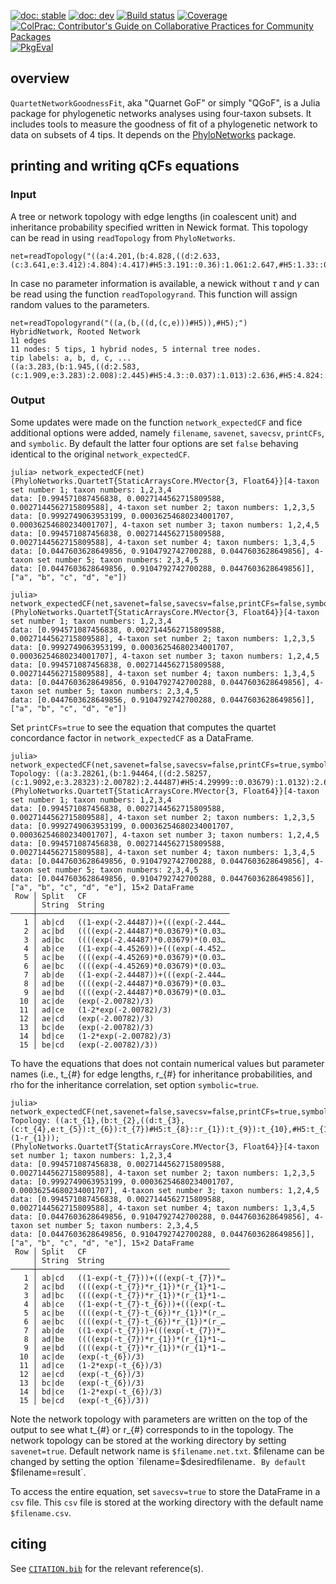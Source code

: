 [![doc: stable](https://img.shields.io/badge/docs-stable-blue.svg)](https://JuliaPhylo.github.io/QuartetNetworkGoodnessFit.jl/stable)
[![doc: dev](https://img.shields.io/badge/docs-dev-blue.svg)](https://JuliaPhylo.github.io/QuartetNetworkGoodnessFit.jl/dev)
[![Build status](https://github.com/JuliaPhylo/QuartetNetworkGoodnessFit.jl/workflows/CI/badge.svg?branch=master)](https://github.com/JuliaPhylo/QuartetNetworkGoodnessFit.jl/actions)
[![Coverage](https://codecov.io/gh/JuliaPhylo/QuartetNetworkGoodnessFit.jl/branch/master/graph/badge.svg)](https://codecov.io/gh/JuliaPhylo/QuartetNetworkGoodnessFit.jl)
[![ColPrac: Contributor's Guide on Collaborative Practices for Community Packages](https://img.shields.io/badge/ColPrac-Contributor's%20Guide-blueviolet)](https://github.com/SciML/ColPrac)
[![PkgEval](https://JuliaCI.github.io/NanosoldierReports/pkgeval_badges/Q/QuartetNetworkGoodnessFit.svg)](https://JuliaCI.github.io/NanosoldierReports/pkgeval_badges/report.html)

## overview

`QuartetNetworkGoodnessFit`, aka "Quarnet GoF" or simply "QGoF",
is a Julia package for phylogenetic networks analyses using four-taxon subsets.
It includes tools to measure the
goodness of fit of a phylogenetic network to data on subsets of 4 tips.
It depends on the [PhyloNetworks](https://github.com/JuliaPhylo/PhyloNetworks.jl)
package.

## printing and writing qCFs equations
### Input
A tree or network topology with edge lengths (in coalescent unit) and inheritance probability specified written in Newick format. This topology can be read in using `readTopology` from `PhyloNetworks`.
```
net=readTopology("((a:4.201,(b:4.828,((d:2.633,(c:3.641,e:3.412):4.804):4.417)#H5:3.191::0.36):1.061:2.647,#H5:1.33::0.64);")
```

In case no parameter information is available, a newick without $\tau$ and $\gamma$ can be read using the function `readTopologyrand`. This function will assign random values to the parameters.
```
net=readTopologyrand("((a,(b,((d,(c,e)))#H5)),#H5);")
HybridNetwork, Rooted Network
11 edges
11 nodes: 5 tips, 1 hybrid nodes, 5 internal tree nodes.
tip labels: a, b, d, c, ...
((a:3.283,(b:1.945,((d:2.583,(c:1.909,e:3.283):2.008):2.445)#H5:4.3::0.037):1.013):2.636,#H5:4.824::0.963);
```
### Output
Some updates were made on the function `network_expectedCF` and fice additional options were added, namely `filename`, `savenet`, `savecsv`, `printCFs`, and `symbolic`. By default the latter four options are set `false` behaving identical to the original `network_expectedCF`. 
```
julia> network_expectedCF(net)
(PhyloNetworks.QuartetT{StaticArraysCore.MVector{3, Float64}}[4-taxon set number 1; taxon numbers: 1,2,3,4
data: [0.994571087456838, 0.0027144562715809588, 0.0027144562715809588], 4-taxon set number 2; taxon numbers: 1,2,3,5
data: [0.9992749063953199, 0.00036254680234001707, 0.00036254680234001707], 4-taxon set number 3; taxon numbers: 1,2,4,5
data: [0.994571087456838, 0.0027144562715809588, 0.0027144562715809588], 4-taxon set number 4; taxon numbers: 1,3,4,5
data: [0.0447603628649856, 0.9104792742700288, 0.0447603628649856], 4-taxon set number 5; taxon numbers: 2,3,4,5
data: [0.0447603628649856, 0.9104792742700288, 0.0447603628649856]], ["a", "b", "c", "d", "e"])

julia> network_expectedCF(net,savenet=false,savecsv=false,printCFs=false,symbolic=false)
(PhyloNetworks.QuartetT{StaticArraysCore.MVector{3, Float64}}[4-taxon set number 1; taxon numbers: 1,2,3,4
data: [0.994571087456838, 0.0027144562715809588, 0.0027144562715809588], 4-taxon set number 2; taxon numbers: 1,2,3,5
data: [0.9992749063953199, 0.00036254680234001707, 0.00036254680234001707], 4-taxon set number 3; taxon numbers: 1,2,4,5
data: [0.994571087456838, 0.0027144562715809588, 0.0027144562715809588], 4-taxon set number 4; taxon numbers: 1,3,4,5
data: [0.0447603628649856, 0.9104792742700288, 0.0447603628649856], 4-taxon set number 5; taxon numbers: 2,3,4,5
data: [0.0447603628649856, 0.9104792742700288, 0.0447603628649856]], ["a", "b", "c", "d", "e"])
```

Set `printCFs=true` to see the equation that computes the quartet concordance factor in `network_expectedCF` as a DataFrame.
```
julia> network_expectedCF(net,savenet=false,savecsv=false,printCFs=true,symbolic=false)
Topology: ((a:3.28261,(b:1.94464,((d:2.58257,(c:1.9092,e:3.28323):2.00782):2.44487)#H5:4.29999::0.03679):1.0132):2.6364,#H5:4.82378::0.96321);
(PhyloNetworks.QuartetT{StaticArraysCore.MVector{3, Float64}}[4-taxon set number 1; taxon numbers: 1,2,3,4
data: [0.994571087456838, 0.0027144562715809588, 0.0027144562715809588], 4-taxon set number 2; taxon numbers: 1,2,3,5
data: [0.9992749063953199, 0.00036254680234001707, 0.00036254680234001707], 4-taxon set number 3; taxon numbers: 1,2,4,5
data: [0.994571087456838, 0.0027144562715809588, 0.0027144562715809588], 4-taxon set number 4; taxon numbers: 1,3,4,5
data: [0.0447603628649856, 0.9104792742700288, 0.0447603628649856], 4-taxon set number 5; taxon numbers: 2,3,4,5
data: [0.0447603628649856, 0.9104792742700288, 0.0447603628649856]], ["a", "b", "c", "d", "e"], 15×2 DataFrame
 Row │ Split   CF
     │ String  String
─────┼───────────────────────────────────────────
   1 │ ab|cd   ((1-exp(-2.44487))+(((exp(-2.444…
   2 │ ac|bd   ((((exp(-2.44487)*0.03679)*(0.03…
   3 │ ad|bc   ((((exp(-2.44487)*0.03679)*(0.03…
   4 │ ab|ce   ((1-exp(-4.45269))+(((exp(-4.452…
   5 │ ac|be   ((((exp(-4.45269)*0.03679)*(0.03…
   6 │ ae|bc   ((((exp(-4.45269)*0.03679)*(0.03…
   7 │ ab|de   ((1-exp(-2.44487))+(((exp(-2.444…
   8 │ ad|be   ((((exp(-2.44487)*0.03679)*(0.03…
   9 │ ae|bd   ((((exp(-2.44487)*0.03679)*(0.03…
  10 │ ac|de   (exp(-2.00782)/3)
  11 │ ad|ce   (1-2*exp(-2.00782)/3)
  12 │ ae|cd   (exp(-2.00782)/3)
  13 │ bc|de   (exp(-2.00782)/3)
  14 │ bd|ce   (1-2*exp(-2.00782)/3)
  15 │ be|cd   (exp(-2.00782)/3))
```
To have the equations that does not contain numerical values but parameter names (i.e., t_{#} for edge lengths, r_{#} for inheritance probabilities, and rho for the inheritance correlation, set option `symbolic=true`.
```
julia> network_expectedCF(net,savenet=false,savecsv=false,printCFs=true,symbolic=true)
Topology: ((a:t_{1},(b:t_{2},((d:t_{3},(c:t_{4},e:t_{5}):t_{6}):t_{7})#H5:t_{8}::r_{1}):t_{9}):t_{10},#H5:t_{11}::(1-r_{1}));
(PhyloNetworks.QuartetT{StaticArraysCore.MVector{3, Float64}}[4-taxon set number 1; taxon numbers: 1,2,3,4
data: [0.994571087456838, 0.0027144562715809588, 0.0027144562715809588], 4-taxon set number 2; taxon numbers: 1,2,3,5
data: [0.9992749063953199, 0.00036254680234001707, 0.00036254680234001707], 4-taxon set number 3; taxon numbers: 1,2,4,5
data: [0.994571087456838, 0.0027144562715809588, 0.0027144562715809588], 4-taxon set number 4; taxon numbers: 1,3,4,5
data: [0.0447603628649856, 0.9104792742700288, 0.0447603628649856], 4-taxon set number 5; taxon numbers: 2,3,4,5
data: [0.0447603628649856, 0.9104792742700288, 0.0447603628649856]], ["a", "b", "c", "d", "e"], 15×2 DataFrame
 Row │ Split   CF
     │ String  String
─────┼───────────────────────────────────────────
   1 │ ab|cd   ((1-exp(-t_{7}))+(((exp(-t_{7})*…
   2 │ ac|bd   ((((exp(-t_{7})*r_{1})*(r_{1}*1-…
   3 │ ad|bc   ((((exp(-t_{7})*r_{1})*(r_{1}*1-…
   4 │ ab|ce   ((1-exp(-t_{7}-t_{6}))+(((exp(-t…
   5 │ ac|be   ((((exp(-t_{7}-t_{6})*r_{1})*(r_…
   6 │ ae|bc   ((((exp(-t_{7}-t_{6})*r_{1})*(r_…
   7 │ ab|de   ((1-exp(-t_{7}))+(((exp(-t_{7})*…
   8 │ ad|be   ((((exp(-t_{7})*r_{1})*(r_{1}*1-…
   9 │ ae|bd   ((((exp(-t_{7})*r_{1})*(r_{1}*1-…
  10 │ ac|de   (exp(-t_{6})/3)
  11 │ ad|ce   (1-2*exp(-t_{6})/3)
  12 │ ae|cd   (exp(-t_{6})/3)
  13 │ bc|de   (exp(-t_{6})/3)
  14 │ bd|ce   (1-2*exp(-t_{6})/3)
  15 │ be|cd   (exp(-t_{6})/3))
```
Note the network topology with parameters are written on the top of the output to see what t_{#} or r_{#} corresponds to in the topology. The network topology can be stored at the working directory by setting `savenet=true`. Default network name is `$filename.net.txt`. $filename can be changed by setting the option `filename=$desiredfilename`. By default `$filename=result`.

To access the entire equation, set `savecsv=true` to store the DataFrame in a `csv` file. This `csv` file is stored at the working directory with the default name `$filename.csv`.

## citing

See [`CITATION.bib`](CITATION.bib) for the relevant reference(s).
